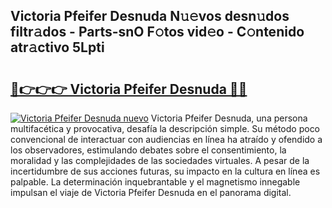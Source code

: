 ## Victoria Pfeifer Desnuda N𝚞𝚎vos desn𝚞dos filtr𝚊dos - Parts-snO F𝚘tos vid𝚎o - C𝚘ntenido atr𝚊ctivo 5Lpti

# <h2><a href="http://mb4b9y3.tromn.icu/?c=Victoria+Pfeifer+Desnuda">🔗👉👉👉 Victoria Pfeifer Desnuda 🔗🔗</a></h2>

[![Victoria Pfeifer Desnuda nuevo](https://i.imgur.com/pEAQMta.gif)](http://mb4b9y3.tromn.icu/?c=Victoria+Pfeifer+Desnuda)
Victoria Pfeifer Desnuda, una persona multifacética y provocativa, desafía la descripción simple. Su método poco convencional de interactuar con audiencias en línea ha atraído y ofendido a los observadores, estimulando debates sobre el consentimiento, la moralidad y las complejidades de las sociedades virtuales. A pesar de la incertidumbre de sus acciones futuras, su impacto en la cultura en línea es palpable. La determinación inquebrantable y el magnetismo innegable impulsan el viaje de Victoria Pfeifer Desnuda en el panorama digital.
